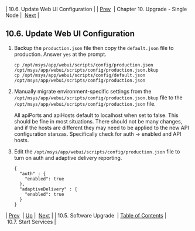 | 10.6. Update Web UI Configuration |
| [Prev](upgrade.single_node.configuration.software_upgrade)  | Chapter 10. Upgrade - Single Node |  [Next](upgrade.single_node.configuration.start_services) |

## 10.6. Update Web UI Configuration

1.  Backup the `production.json` file then copy the `default.json` file to production. Answer `yes` at the prompt.

    ```
    cp /opt/msys/app/webui/scripts/config/production.json /opt/msys/app/webui/scripts/config/production.json.bkup
    cp /opt/msys/app/webui/scripts/config/default.json /opt/msys/app/webui/scripts/config/production.json
    ```

2.  Manually migrate environment-specific settings from the `/opt/msys/app/webui/scripts/config/production.json.bkup` file to the `/opt/msys/app/webui/scripts/config/production.json` file.

    All apiPorts and apiHosts default to localhost when set to false. This should be fine in most situations. There should not be many changes, and if the hosts are different they may need to be applied to the new API configuration stanzas. Specifically check for auth -> enabled and API hosts.

3.  Edit the `/opt/msys/app/webui/scripts/config/production.json` file to turn on auth and adaptive delivery reporting.

    ```
    {
      "auth" : {
        "enabled": true
      },
      "adaptiveDelivery" : {
        "enabled": true
      }
    }
    ```

| [Prev](upgrade.single_node.configuration.software_upgrade)  | [Up](upgrade.single_node) |  [Next](upgrade.single_node.configuration.start_services) |
| 10.5. Software Upgrade  | [Table of Contents](index) |  10.7. Start Services |

